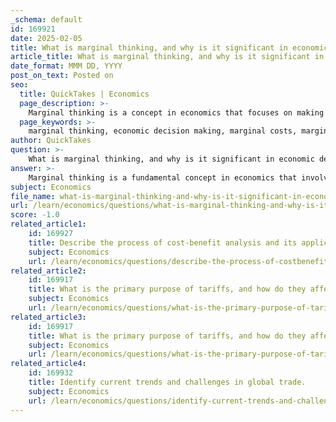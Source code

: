 ```yaml
---
_schema: default
id: 169921
date: 2025-02-05
title: What is marginal thinking, and why is it significant in economic decision making?
article_title: What is marginal thinking, and why is it significant in economic decision making?
date_format: MMM DD, YYYY
post_on_text: Posted on
seo:
  title: QuickTakes | Economics
  page_description: >-
    Marginal thinking is a concept in economics that focuses on making decisions based on the additional benefits and costs associated with small changes, essential for optimizing resource allocation and improving economic outcomes.
  page_keywords: >-
    marginal thinking, economic decision making, marginal costs, marginal benefits, resource allocation, opportunity cost, incremental changes, decision-making, efficiency, incentives
author: QuickTakes
question: >-
    What is marginal thinking, and why is it significant in economic decision making?
answer: >-
    Marginal thinking is a fundamental concept in economics that involves making decisions based on the additional or incremental benefits and costs associated with a particular choice. It emphasizes evaluating the impact of small changes rather than considering total costs or total benefits. This approach is crucial for effective economic decision-making because it allows individuals and businesses to optimize their resources and maximize their outcomes.\n\n### Significance of Marginal Thinking in Economic Decision-Making\n\n1. **Focus on Incremental Changes**: Marginal thinking encourages decision-makers to consider how a small change in their actions (such as hiring one more worker or producing one more unit of a product) will affect their overall costs and benefits. This focus on incremental changes helps in identifying the most efficient allocation of resources.\n\n2. **Marginal Costs and Benefits**: In economic terms, marginal cost refers to the additional cost incurred from producing one more unit of a good or service, while marginal benefit refers to the additional benefit gained from consuming one more unit. Decision-making at the margin involves comparing these two concepts:\n   - If the marginal benefit exceeds the marginal cost, it is beneficial to proceed with the action.\n   - Conversely, if the marginal cost exceeds the marginal benefit, it is advisable to refrain from that action.\n\n   This principle is often summarized in the equation:\n   $$\n   \text{Marginal Cost} = \frac{\Delta \text{Total Cost}}{\Delta \text{Quantity}}\n   $$\n   $$\n   \text{Marginal Benefit} = \frac{\Delta \text{Total Benefit}}{\Delta \text{Quantity}}\n   $$\n\n3. **Efficiency in Resource Allocation**: By applying marginal thinking, businesses can achieve greater efficiency. For example, when hiring employees, a firm should consider the additional output generated by each new hire relative to the cost of hiring them. This ensures that resources are not wasted on hiring too many workers who do not contribute significantly to productivity.\n\n4. **Opportunity Cost Consideration**: Marginal thinking also incorporates the concept of opportunity cost, which is the value of the next best alternative foregone when making a decision. By evaluating the marginal benefits of different choices, individuals can make more informed decisions that align with their goals and values.\n\n5. **Incentives and Behavior**: Understanding marginal thinking helps in analyzing how incentives influence behavior. For instance, if the marginal benefit of working extra hours outweighs the marginal cost (such as lost leisure time), individuals are more likely to choose to work more. This insight is valuable for policymakers and businesses aiming to design effective incentive structures.\n\nIn summary, marginal thinking is significant in economic decision-making because it provides a framework for evaluating the consequences of small changes, leading to more efficient resource allocation, better understanding of opportunity costs, and improved decision-making based on incentives. By focusing on marginal costs and benefits, individuals and organizations can optimize their choices and enhance their overall economic outcomes.
subject: Economics
file_name: what-is-marginal-thinking-and-why-is-it-significant-in-economic-decision-making.md
url: /learn/economics/questions/what-is-marginal-thinking-and-why-is-it-significant-in-economic-decision-making
score: -1.0
related_article1:
    id: 169927
    title: Describe the process of cost-benefit analysis and its application in policy making.
    subject: Economics
    url: /learn/economics/questions/describe-the-process-of-costbenefit-analysis-and-its-application-in-policy-making
related_article2:
    id: 169917
    title: What is the primary purpose of tariffs, and how do they affect import and export activities?
    subject: Economics
    url: /learn/economics/questions/what-is-the-primary-purpose-of-tariffs-and-how-do-they-affect-import-and-export-activities
related_article3:
    id: 169917
    title: What is the primary purpose of tariffs, and how do they affect import and export activities?
    subject: Economics
    url: /learn/economics/questions/what-is-the-primary-purpose-of-tariffs-and-how-do-they-affect-import-and-export-activities
related_article4:
    id: 169932
    title: Identify current trends and challenges in global trade.
    subject: Economics
    url: /learn/economics/questions/identify-current-trends-and-challenges-in-global-trade
---
```


&nbsp;